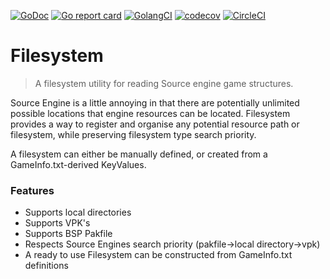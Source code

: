 [![GoDoc](https://godoc.org/github.com/galaco/filesystem?status.svg)](https://godoc.org/github.com/galaco/filesystem)
[![Go report card](https://goreportcard.com/badge/github.com/galaco/filesystem)](hhttps://goreportcard.com/report/github.com/galaco/filesystem)
[![GolangCI](https://golangci.com/badges/github.com/galaco/filesystem.svg)](https://golangci.com/r/github.com/galaco/filesystem)
[![codecov](https://codecov.io/gh/galaco/filesystem/branch/master/graph/badge.svg)](https://codecov.io/gh/galaco/filesystem)
[![CircleCI](https://circleci.com/gh/galaco/filesystem.svg?style=svg)](https://circleci.com/gh/galaco/filesystem)

# Filesystem

> A filesystem utility for reading Source engine game structures.

Source Engine is a little annoying in that there are potentially unlimited possible
locations that engine resources can be located. Filesystem provides a way to register 
and organise any potential resource path or filesystem, while preserving filesystem type
search priority.

A filesystem can either be manually defined, or created from a GameInfo.txt-derived KeyValues.

### Features
* Supports local directories
* Supports VPK's
* Supports BSP Pakfile
* Respects Source Engines search priority (pakfile->local directory->vpk)
* A ready to use Filesystem can be constructed from GameInfo.txt definitions